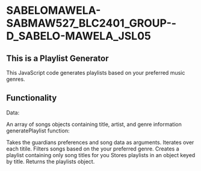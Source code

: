 # SABELOMAWELA-SABMAW527_BLC2401_GROUP--D_SABELO-MAWELA_JSL05
## This is a Playlist Generator
This JavaScript code generates playlists based on your preferred music genres.

## Functionality
Data:

An array of songs objects containing title, artist, and genre information
generatePlaylist function:

Takes the guardians preferences and song data as arguments.
Iterates over each titile.
Filters songs based on the your preferred genre.
Creates a playlist containing only song titles for you 
Stores playlists in an object keyed by title.
Returns the playlists object.
